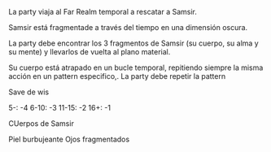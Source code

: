 La party viaja al Far Realm temporal a rescatar a Samsir.

Samsir está fragmentade a través del tiempo en una dimensión oscura.

La party debe encontrar los 3 fragmentos de Samsir (su cuerpo, su alma y su mente) y llevarlos de vuelta al plano material.


Su cuerpo está atrapado en un bucle temporal, repitiendo siempre la misma acción en un pattern especifico,. La party debe repetir la pattern



Save de wis

5-: -4
6-10: -3
11-15: -2
16+: -1

CUerpos de Samsir

Piel burbujeante
Ojos fragmentados
